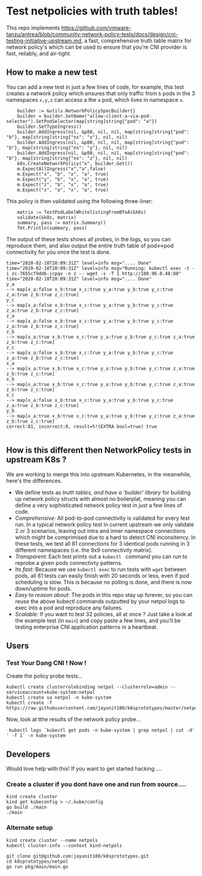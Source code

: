 # Test netpolicies with truth tables!

This repo implements https://github.com/vmware-tanzu/antrea/blob/community-network-policy-tests/docs/design/cni-testing-initiative-upstream.md, a fast, comprehensive truth table matrix for network policy's which can be used to ensure that you're CNI provider is fast, reliably, and air-tight.

## How to make a new test

You can add a new test in just a few lines of code, for example, this test creates a network policy which ensures that 
only traffic from `b` pods in the 3 namespaces `x,y,z` can access a the `a` pod, which lives in namespace `x`.

```
	builder := &utils.NetworkPolicySpecBuilder{}
	builder = builder.SetName("allow-client-a-via-pod-selector").SetPodSelector(map[string]string{"pod": "a"})
	builder.SetTypeIngress()
	builder.AddIngress(nil, &p80, nil, nil, map[string]string{"pod": "b"}, map[string]string{"ns": "x"}, nil, nil)
	builder.AddIngress(nil, &p80, nil, nil, map[string]string{"pod": "b"}, map[string]string{"ns": "y"}, nil, nil)
	builder.AddIngress(nil, &p80, nil, nil, map[string]string{"pod": "b"}, map[string]string{"ns": "z"}, nil, nil)
	k8s.CreateNetworkPolicy("x", builder.Get())
	m.ExpectAllIngress("x","a",false)
	m.Expect("x", "b", "x", "a", true)
	m.Expect("y", "b", "x", "a", true)
	m.Expect("z", "b", "x", "a", true)
	m.Expect("x", "a", "x", "a", true)
```
This policy is then validated using the following three-liner:

```
	matrix := TestPodLabelWhitelistingFromBToA(&k8s)
	validate(&k8s, matrix)
	summary, pass := matrix.Summary()
	fmt.Println(summary, pass)
```

The output of these tests shows all probes, in the logs, so you can reproduce them, and also output the entire truth table of pod<->pod connectivity for you once the test is done. 

```
time="2020-02-18T20:09:31Z" level=info msg=".... Done"
time="2020-02-18T20:09:31Z" level=info msg="Running: kubectl exec -t -i zc-7655cf9dd6-jcpqv -n z -- wget -s -T 1 http://100.96.0.48:80"
time="2020-02-18T20:09:31Z" level=info msg=".... Done"
y_a
--> map[x_a:false x_b:true x_c:true y_a:true y_b:true y_c:true z_a:true z_b:true z_c:true]
y_c
--> map[x_a:false x_b:true x_c:true y_a:true y_b:true y_c:true z_a:true z_b:true z_c:true]
z_a
--> map[x_a:false x_b:true x_c:true y_a:true y_b:true y_c:true z_a:true z_b:true z_c:true]
z_b
--> map[x_a:true x_b:true x_c:true y_a:true y_b:true y_c:true z_a:true z_b:true z_c:true]
z_c
--> map[x_a:false x_b:true x_c:true y_a:true y_b:true y_c:true z_a:true z_b:true z_c:true]
x_a
--> map[x_a:true x_b:true x_c:true y_a:true y_b:true y_c:true z_a:true z_b:true z_c:true]
x_b
--> map[x_a:true x_b:true x_c:true y_a:true y_b:true y_c:true z_a:true z_b:true z_c:true]
x_c
--> map[x_a:false x_b:true x_c:true y_a:true y_b:true y_c:true z_a:true z_b:true z_c:true]
y_b
--> map[x_a:true x_b:true x_c:true y_a:true y_b:true y_c:true z_a:true z_b:true z_c:true]
correct:81, incorrect:0, result=%!(EXTRA bool=true) true


```

## How is this different then NetworkPolicy tests in upstream K8s ?

We are working to merge this into upstream Kubernetes, in the meanwhile, here's the differences.

- We define tests as *truth tables, and have a 'builder' library* for building up network policy structs with almost no boilerplat, meaning you can define a very sophisticated network policy test in just a few lines of code.
- *Comprehensive:* All pod-to-pod connectivity is validated for every test run.  In a typical network policy test in current upstream we only validate 2 or 3 scenarios, leaving out intra and inner namespace connections which might be comprimised due to a hard to detect CNI inconsitency.  In these tests, we test all 81 connections for 3 identical pods running in 3 different namespaces (i.e. the 9x9 connectivity matrix).
- *Transparent:* Each test prints out a `kubectl ` command you can run to reprobe a given pods connectivty patterns.
- Its *fast:* Because we use `kubectl exec` to run tests with `wget` between pods, all 81 tests can easily finish with 20 seconds or less, even if pod scheduling is slow.  This is because no polling is done, and there is now down/uptime for pods.
- *Easy to reason about:* The pods in this repo stay up forever, so you can reuse the above kubectl commands outputted by your netpol logs to exec into a pod and reproduce any failures.
- *Scalable:* If you want to test 32 policies, all at once ? Just take a look at the example test (in `main`) and copy paste a few lines, and you'll be testing enterprise CNI application patterns in a heartbeat.

## Users

### Test Your Dang CNI !  Now !

Create the policy probe tests... 

```
kubectl create clusterrolebinding netpol --clusterrole=admin --serviceaccount=kube-system:netpol
kubectl create sa netpol -n kube-system
kubectl create -f https://raw.githubusercontent.com/jayunit100/k8sprototypes/master/netpol/install.yml
```

Now, look at tthe results of the network policy probe... 

```
 kubectl logs `kubectl get pods -n kube-system | grep netpol | cut -d' ' -f 1` -n kube-system  
```
 
## Developers

Would love help with this!  If you want to get started hacking .... 
 
### Create a cluster if you dont have one  and run from source....
```
kind create cluster
kind get kubeconfig > ~/.kube/config
go build ./main
./main
```

### Alternate setup

```
kind create cluster --name netpols
kubectl cluster-info --context kind-netpols

git clone git@github.com:jayunit100/k8sprototypes.git 
cd k8sprototypes/netpol
go run pkg/main/main.go
```
